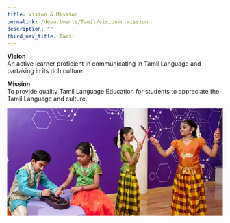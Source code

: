 ```yaml
---
title: Vision & Mission
permalink: /departments/Tamil/vision-n-mission
description: ""
third_nav_title: Tamil
---
```

<p><strong>Vision</strong><br>An active learner proficient in communicating in Tamil Language and partaking in its rich culture.</p>
<p><strong>Mission<br /></strong>To provide quality Tamil Language Education for students to appreciate the Tamil Language and culture.</p>
</div>

![](/images/TLDeptBanner%20(1).jpg)